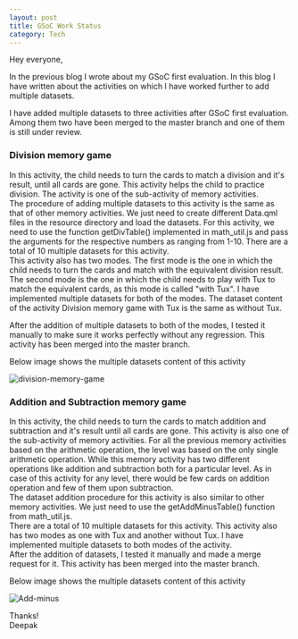 ```yaml
---
layout: post
title: GSoC Work Status
category: Tech
---
```


Hey everyone,

In the previous blog I wrote about my GSoC first evaluation. In this blog I have written about the activities on which I have worked further to add multiple datasets.

I have added multiple datasets to three activities after GSoC first evaluation. Among them two have been merged to the master branch and one of them is still under review. 

### Division memory game

In this activity, the child needs to turn the cards to match a division and it's result, until all cards are gone. This activity helps the child to practice division. The activity is one of the sub-activity of memory activities.<br>
The procedure of adding multiple datasets to this activity is the same as that of other memory activities. We just need to create different Data.qml files in the resource directory and load the datasets. For this activity, we need to use the function getDivTable() implemented in math_util.js and pass the arguments for the respective numbers as ranging from 1-10. There are a total of 10 multiple datasets for this activity.<br>
This activity also has two modes. The first mode is the one in which the child needs to turn the cards and match with the equivalent division result. The second mode is the one in which the child needs to play with Tux to match the equivalent cards, as this mode is called "with Tux". I have implemented multiple datasets for both of the modes. The dataset content of the activity Division memory game with Tux is the same as without Tux.

After the addition of multiple datasets to both of the modes, I tested it manually to make sure it works perfectly without any regression. This activity has been merged into the master branch.

Below image shows the multiple datasets content of this activity

![division-memory-game](https://user-images.githubusercontent.com/44617923/88397175-33495100-cde1-11ea-9cee-84711408e09a.PNG)


### Addition and Subtraction memory game

In this activity, the child needs to turn the cards to match addition and subtraction and it's result until all cards are gone. This activity is also one of the sub-activity of memory activities. For all the previous memory activities based on the arithmetic operation, the level was based on the only single arithmetic operation. While this memory activity has two different operations like addition and subtraction both for a particular level. As in case of this activity for any level, there would be few cards on addition operation and few of them upon subtraction.<br>
The dataset addition procedure for this activity is also similar to other memory activities. We just need to use the getAddMinusTable() function from math_util.js.<br>
There are a total of 10 multiple datasets for this activity. This activity also has two modes as one with Tux and another without Tux. I have implemented multiple datasets to both modes of the activity.<br>
After the addition of datasets, I tested it manually and made a merge request for it. This activity has been merged into the master branch.

Below image shows the multiple datasets content of this activity

![Add-minus](https://user-images.githubusercontent.com/44617923/88391452-d39a7800-cdd7-11ea-872c-4d2bbfb2f85f.PNG)

Thanks!<br>
Deepak

